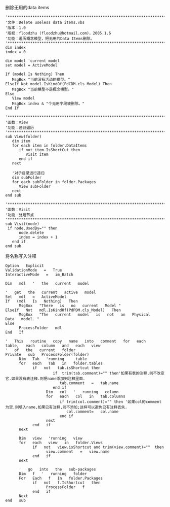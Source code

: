 删除无用的data items

	'*****************************************************************************
	'文件：Delete useless data items.vbs
	'版本：1.0
	'版权：floodzhu (floodzhu@hotmail.com)，2005.1.6
	'功能：遍历概念模型，把无用的Data Items删除。
	'*****************************************************************************
	dim index
	index = 0
	
	dim model 'current model
	set model = ActiveModel

	If (model Is Nothing) Then
	   MsgBox "当前没有活动的模型。"
	ElseIf Not model.IsKindOf(PdCDM.cls_Model) Then
	   MsgBox "当前模型不是概念模型。"
	Else
	   View model
	   MsgBox index & "个无用字段被删除。"
	End If
	
	'*****************************************************************************
	'函数：View
	'功能：递归遍历
	'*****************************************************************************
	sub View(folder)
	   dim item
	   for each item in folder.DataItems
	      if not item.IsShortCut then
	         Visit item
	      end if
	   next
	  
	   '对子目录进行递归
	   dim subFolder
	   for each subFolder in folder.Packages
	      View subFolder
	   next
	end sub
	
	'*****************************************************************************
	'函数：Visit
	'功能：处理节点
	'*****************************************************************************
	sub Visit(node)
	 if node.UsedBy="" then
	      node.delete
	      index = index + 1
	   end if
	end sub

将名称写入注释

	Option   Explicit 
	ValidationMode   =   True 
	InteractiveMode   =   im_Batch 
	
	Dim   mdl   '   the   current   model 
	
	'   get   the   current   active   model 
	Set   mdl   =   ActiveModel 
	If   (mdl   Is   Nothing)   Then 
	      MsgBox   "There   is   no   current   Model " 
	ElseIf   Not   mdl.IsKindOf(PdPDM.cls_Model)   Then 
	      MsgBox   "The   current   model   is   not   an   Physical   Data   model. " 
	Else 
	      ProcessFolder   mdl 
	End   If 
	
	'   This   routine   copy   name   into   comment   for   each   table,   each   column   and   each   view 
	'   of   the   current   folder 
	Private   sub   ProcessFolder(folder)    
	      Dim   Tab   'running     table    
	      for   each   Tab   in   folder.tables    
	            if   not   tab.isShortcut then
	                     if  trim(tab.comment)="" then'如果有表的注释,则不改变它.如果没有表注释.则把name添加到注释里面.
	                        tab.comment   =   tab.name
	                     end if  
	                  Dim   col   '   running   column    
	                  for   each   col   in   tab.columns   
	                        if trim(col.comment)="" then '如果col的comment为空,则填入name,如果已有注释,则不添加;这样可以避免已有注释丢失.
	                           col.comment=   col.name   
	                        end if 
	                  next    
	            end   if    
	      next    
	  
	      Dim   view   'running   view    
	      for   each   view   in   folder.Views    
	            if   not   view.isShortcut and trim(view.comment)=""  then    
	                  view.comment   =   view.name    
	            end   if    
	      next    
	  
	      '   go   into   the   sub-packages    
	      Dim   f   '   running   folder    
	      For   Each   f   In   folder.Packages    
	            if   not   f.IsShortcut   then    
	                  ProcessFolder   f    
	            end   if    
	      Next    
	end   sub